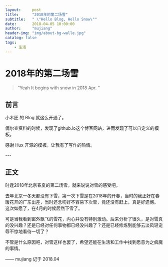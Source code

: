 ```yaml
---
layout:     post
title:      "2018年的第二场雪"
subtitle:   " \"Hello Blog, Hello Snow\""
date:       2018-04-05 10:00:00
author:     "mujiang"
header-img: "img/about-bg-walle.jpg"
catalog: false
tags:
    - 生活
---
```


# 2018年的第二场雪

> “Yeah It begins with snow in 2018 Apr. ”


## 前言

小木匠 的 Blog 就这么开通了。

偶尔查资料的时候，发现了github.io这个博客网站，进而发现了可以自定义的模板。

感谢 Hux 开源的模板。让我有了写作的热情。

<p id = "build"></p>
---

## 正文

时逢2018年北京春夏的第二场雪。就来说说对雪的感受吧。 

去年北京一冬天都没有下雪，第一次下雪是在2018年的开春，当时的我正好在春暖花开的广东出差，当时还念叨好不容易下次雪，竟还没有赶上，真是好遗憾。
这次如愿了，在4月的时候居然下雪了。

可是当我看到窗外飘飞的雪花，内心并没有特别激动。后来分析了很久，是对雪真的没兴趣？还是已经对任何事物都已经没兴趣了？还是已经修炼到能够云淡风轻宠辱不惊地看待一切了？

不管是什么原因吧，对雪这样也罢了，希望还能在生活和工作中找到愿意为之疯魔的事情。



—— mujiang 记于 2018.04


